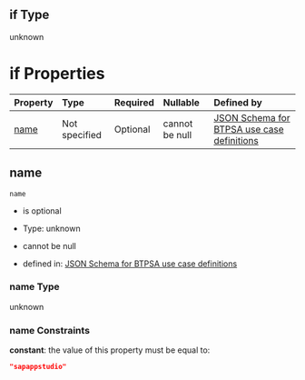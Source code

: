 ## if Type

unknown

# if Properties

| Property      | Type          | Required | Nullable       | Defined by                                                                                                                                                                                                        |
| :------------ | :------------ | :------- | :------------- | :---------------------------------------------------------------------------------------------------------------------------------------------------------------------------------------------------------------- |
| [name](#name) | Not specified | Optional | cannot be null | [JSON Schema for BTPSA use case definitions](btpsa-usecase-properties-services-items-allof-2-then-allof-50-if-properties-name.md "undefined#/properties/services/items/allOf/2/then/allOf/50/if/properties/name") |

## name



`name`

*   is optional

*   Type: unknown

*   cannot be null

*   defined in: [JSON Schema for BTPSA use case definitions](btpsa-usecase-properties-services-items-allof-2-then-allof-50-if-properties-name.md "undefined#/properties/services/items/allOf/2/then/allOf/50/if/properties/name")

### name Type

unknown

### name Constraints

**constant**: the value of this property must be equal to:

```json
"sapappstudio"
```
